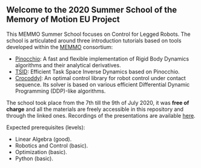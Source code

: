 ## Welcome to the 2020 Summer School of the Memory of Motion EU Project

This MEMMO Summer School focuses on Control for Legged Robots. The school is articulated around three introduction tutorials based on tools developed within the [MEMMO](http://www.memmo-project.eu/) consortium:
- [Pinocchio](https://github.com/stack-of-tasks/pinocchio): A fast and flexible implementation of Rigid Body Dynamics algorithms and their analytical derivatives.
- [TSID](https://github.com/stack-of-tasks/tsid): Efficient Task Space Inverse Dynamics based on Pinocchio.
- [Crocoddyl](https://github.com/loco-3d/crocoddyl): An optimal control library for robot control under contact sequence. Its solver is based on various efficient Differential Dynamic Programming (DDP)-like algorithms.

The school took place from the 7th till the 9th of July 2020, it was **free of charge** and all the materials are freely accessible in this repository and through the linked ones. Recordings of the presentations are available [here](https://seminar.laas.fr/b/gui-u11-1ox).

Expected prerequisites (levels):
- Linear Algebra (good).
- Robotics and Control (basic).
- Optimization (basic).
- Python (basic).
